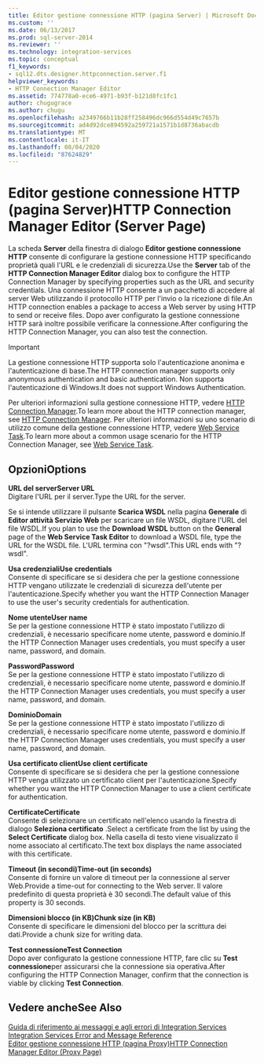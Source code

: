 ```yaml
---
title: Editor gestione connessione HTTP (pagina Server) | Microsoft Docs
ms.custom: ''
ms.date: 06/13/2017
ms.prod: sql-server-2014
ms.reviewer: ''
ms.technology: integration-services
ms.topic: conceptual
f1_keywords:
- sql12.dts.designer.httpconnection.server.f1
helpviewer_keywords:
- HTTP Connection Manager Editor
ms.assetid: 774778a0-ece6-4971-b93f-b121d8fc1fc1
author: chugugrace
ms.author: chugu
ms.openlocfilehash: a2349766b11b28ff258496dc966d554d49c7657b
ms.sourcegitcommit: ad4d92dce894592a259721a1571b1d8736abacdb
ms.translationtype: MT
ms.contentlocale: it-IT
ms.lasthandoff: 08/04/2020
ms.locfileid: "87624829"
---
```

# <a name="http-connection-manager-editor-server-page"></a><span data-ttu-id="d5323-102">Editor gestione connessione HTTP (pagina Server)</span><span class="sxs-lookup"><span data-stu-id="d5323-102">HTTP Connection Manager Editor (Server Page)</span></span>
  <span data-ttu-id="d5323-103">La scheda **Server** della finestra di dialogo **Editor gestione connessione HTTP** consente di configurare la gestione connessione HTTP specificando proprietà quali l'URL e le credenziali di sicurezza.</span><span class="sxs-lookup"><span data-stu-id="d5323-103">Use the **Server** tab of the **HTTP Connection Manager Editor** dialog box to configure the HTTP Connection Manager by specifying properties such as the URL and security credentials.</span></span> <span data-ttu-id="d5323-104">Una connessione HTTP consente a un pacchetto di accedere al server Web utilizzando il protocollo HTTP per l'invio o la ricezione di file.</span><span class="sxs-lookup"><span data-stu-id="d5323-104">An HTTP connection enables a package to access a Web server by using HTTP to send or receive files.</span></span> <span data-ttu-id="d5323-105">Dopo aver configurato la gestione connessione HTTP sarà inoltre possibile verificare la connessione.</span><span class="sxs-lookup"><span data-stu-id="d5323-105">After configuring the HTTP Connection Manager, you can also test the connection.</span></span>  
  
> [!IMPORTANT]  
>  <span data-ttu-id="d5323-106">La gestione connessione HTTP supporta solo l'autenticazione anonima e l'autenticazione di base.</span><span class="sxs-lookup"><span data-stu-id="d5323-106">The HTTP connection manager supports only anonymous authentication and basic authentication.</span></span> <span data-ttu-id="d5323-107">Non supporta l'autenticazione di Windows.</span><span class="sxs-lookup"><span data-stu-id="d5323-107">It does not support Windows Authentication.</span></span>  
  
 <span data-ttu-id="d5323-108">Per ulteriori informazioni sulla gestione connessione HTTP, vedere [HTTP Connection Manager](connection-manager/http-connection-manager.md).</span><span class="sxs-lookup"><span data-stu-id="d5323-108">To learn more about the HTTP connection manager, see [HTTP Connection Manager](connection-manager/http-connection-manager.md).</span></span> <span data-ttu-id="d5323-109">Per ulteriori informazioni su uno scenario di utilizzo comune della gestione connessione HTTP, vedere [Web Service Task](control-flow/web-service-task.md).</span><span class="sxs-lookup"><span data-stu-id="d5323-109">To learn more about a common usage scenario for the HTTP Connection Manager, see [Web Service Task](control-flow/web-service-task.md).</span></span>  
  
## <a name="options"></a><span data-ttu-id="d5323-110">Opzioni</span><span class="sxs-lookup"><span data-stu-id="d5323-110">Options</span></span>  
 <span data-ttu-id="d5323-111">**URL del server**</span><span class="sxs-lookup"><span data-stu-id="d5323-111">**Server URL**</span></span>  
 <span data-ttu-id="d5323-112">Digitare l'URL per il server.</span><span class="sxs-lookup"><span data-stu-id="d5323-112">Type the URL for the server.</span></span>  
  
 <span data-ttu-id="d5323-113">Se si intende utilizzare il pulsante **Scarica WSDL** nella pagina **Generale** di **Editor attività Servizio Web** per scaricare un file WSDL, digitare l'URL del file WSDL.</span><span class="sxs-lookup"><span data-stu-id="d5323-113">If you plan to use the **Download WSDL** button on the **General** page of the **Web Service Task Editor** to download a WSDL file, type the URL for the WSDL file.</span></span> <span data-ttu-id="d5323-114">L'URL termina con "?wsdl".</span><span class="sxs-lookup"><span data-stu-id="d5323-114">This URL ends with "?wsdl".</span></span>  
  
 <span data-ttu-id="d5323-115">**Usa credenziali**</span><span class="sxs-lookup"><span data-stu-id="d5323-115">**Use credentials**</span></span>  
 <span data-ttu-id="d5323-116">Consente di specificare se si desidera che per la gestione connessione HTTP vengano utilizzate le credenziali di sicurezza dell'utente per l'autenticazione.</span><span class="sxs-lookup"><span data-stu-id="d5323-116">Specify whether you want the HTTP Connection Manager to use the user's security credentials for authentication.</span></span>  
  
 <span data-ttu-id="d5323-117">**Nome utente**</span><span class="sxs-lookup"><span data-stu-id="d5323-117">**User name**</span></span>  
 <span data-ttu-id="d5323-118">Se per la gestione connessione HTTP è stato impostato l'utilizzo di credenziali, è necessario specificare nome utente, password e dominio.</span><span class="sxs-lookup"><span data-stu-id="d5323-118">If the HTTP Connection Manager uses credentials, you must specify a user name, password, and domain.</span></span>  
  
 <span data-ttu-id="d5323-119">**Password**</span><span class="sxs-lookup"><span data-stu-id="d5323-119">**Password**</span></span>  
 <span data-ttu-id="d5323-120">Se per la gestione connessione HTTP è stato impostato l'utilizzo di credenziali, è necessario specificare nome utente, password e dominio.</span><span class="sxs-lookup"><span data-stu-id="d5323-120">If the HTTP Connection Manager uses credentials, you must specify a user name, password, and domain.</span></span>  
  
 <span data-ttu-id="d5323-121">**Dominio**</span><span class="sxs-lookup"><span data-stu-id="d5323-121">**Domain**</span></span>  
 <span data-ttu-id="d5323-122">Se per la gestione connessione HTTP è stato impostato l'utilizzo di credenziali, è necessario specificare nome utente, password e dominio.</span><span class="sxs-lookup"><span data-stu-id="d5323-122">If the HTTP Connection Manager uses credentials, you must specify a user name, password, and domain.</span></span>  
  
 <span data-ttu-id="d5323-123">**Usa certificato client**</span><span class="sxs-lookup"><span data-stu-id="d5323-123">**Use client certificate**</span></span>  
 <span data-ttu-id="d5323-124">Consente di specificare se si desidera che per la gestione connessione HTTP venga utilizzato un certificato client per l'autenticazione.</span><span class="sxs-lookup"><span data-stu-id="d5323-124">Specify whether you want the HTTP Connection Manager to use a client certificate for authentication.</span></span>  
  
 <span data-ttu-id="d5323-125">**Certificate**</span><span class="sxs-lookup"><span data-stu-id="d5323-125">**Certificate**</span></span>  
 <span data-ttu-id="d5323-126">Consente di selezionare un certificato nell'elenco usando la finestra di dialogo **Seleziona certificato** .</span><span class="sxs-lookup"><span data-stu-id="d5323-126">Select a certificate from the list by using the **Select Certificate** dialog box.</span></span> <span data-ttu-id="d5323-127">Nella casella di testo viene visualizzato il nome associato al certificato.</span><span class="sxs-lookup"><span data-stu-id="d5323-127">The text box displays the name associated with this certificate.</span></span>  
  
 <span data-ttu-id="d5323-128">**Timeout (in secondi)**</span><span class="sxs-lookup"><span data-stu-id="d5323-128">**Time-out (in seconds)**</span></span>  
 <span data-ttu-id="d5323-129">Consente di fornire un valore di timeout per la connessione al server Web.</span><span class="sxs-lookup"><span data-stu-id="d5323-129">Provide a time-out for connecting to the Web server.</span></span> <span data-ttu-id="d5323-130">Il valore predefinito di questa proprietà è 30 secondi.</span><span class="sxs-lookup"><span data-stu-id="d5323-130">The default value of this property is 30 seconds.</span></span>  
  
 <span data-ttu-id="d5323-131">**Dimensioni blocco (in KB)**</span><span class="sxs-lookup"><span data-stu-id="d5323-131">**Chunk size (in KB)**</span></span>  
 <span data-ttu-id="d5323-132">Consente di specificare le dimensioni del blocco per la scrittura dei dati.</span><span class="sxs-lookup"><span data-stu-id="d5323-132">Provide a chunk size for writing data.</span></span>  
  
 <span data-ttu-id="d5323-133">**Test connessione**</span><span class="sxs-lookup"><span data-stu-id="d5323-133">**Test Connection**</span></span>  
 <span data-ttu-id="d5323-134">Dopo aver configurato la gestione connessione HTTP, fare clic su **Test connessione**per assicurarsi che la connessione sia operativa.</span><span class="sxs-lookup"><span data-stu-id="d5323-134">After configuring the HTTP Connection Manager, confirm that the connection is viable by clicking **Test Connection**.</span></span>  
  
## <a name="see-also"></a><span data-ttu-id="d5323-135">Vedere anche</span><span class="sxs-lookup"><span data-stu-id="d5323-135">See Also</span></span>  
 <span data-ttu-id="d5323-136">[Guida di riferimento ai messaggi e agli errori di Integration Services](../../2014/integration-services/integration-services-error-and-message-reference.md) </span><span class="sxs-lookup"><span data-stu-id="d5323-136">[Integration Services Error and Message Reference](../../2014/integration-services/integration-services-error-and-message-reference.md) </span></span>  
 [<span data-ttu-id="d5323-137">Editor gestione connessione HTTP &#40;pagina Proxy&#41;</span><span class="sxs-lookup"><span data-stu-id="d5323-137">HTTP Connection Manager Editor &#40;Proxy Page&#41;</span></span>](../../2014/integration-services/http-connection-manager-editor-proxy-page.md)  
  
  
